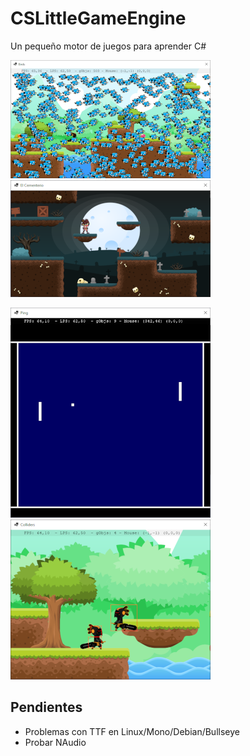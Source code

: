 # CSLittleGameEngine

Un pequeño motor de juegos para aprender C#

![Birds](images/Birds.png) ![Cementerio](images/Cementerio.png)

![Pong](images/Pong.png) ![Demo05](images/Demo05.png)

## Pendientes

- Problemas con TTF en Linux/Mono/Debian/Bullseye
- Probar NAudio
